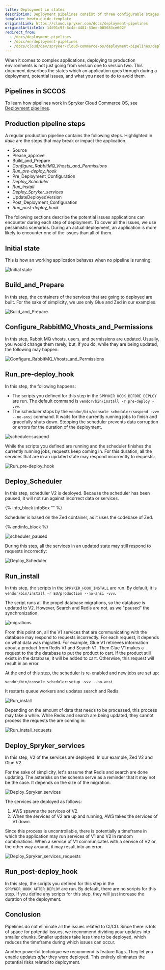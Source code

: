 ```yaml
---
title: Deployment in states
description: Deployment pipelines consist of three configurable stages.
template: howto-guide-template
originalLink: https://cloud.spryker.com/docs/deployment-pipelines
originalArticleId: 14d91c9f-6c4e-4481-83ee-005683ce602f
redirect_from:
  - /docs/deployment-pipelines
  - /docs/en/deployment-pipelines
  - /docs/cloud/dev/spryker-cloud-commerce-os/deployment-pipelines/deployment-pipelines.html
---
```


When it comes to complex applications, deploying to production environments is not just going from version one to version two. This document describes the states which an application goes through during a deployment, potential issues, and what you need to do to avoid them.

## Pipelines in SCCOS

To learn how pipelines work in Spryker Cloud Commerce OS, see [Deployment pipelines](/docs/cloud/dev/spryker-cloud-commerce-os/configuring-deployment-pipelines/deployment-pipelines.html).

## Production pipeline steps

A regular production pipeline contains the following steps. Highlighted in *italic* are the steps that may break or impact the application.

* Source
* Please_approve
* Build_and_Prepare
* *Configure_RabbitMQ_Vhosts_and_Permissions*
* *Run_pre-deploy_hook*
* Pre_Deployment_Configuration
* *Deploy_Scheduler*
* *Run_install*
* *Deploy_Spryker_services*
* UpdateDeployedVersion
* Post_Deployment_Configuration
* *Run_post-deploy_hook*

The following sections describe the potential issues applications can encounter during each step of deployment. To cover all the issues, we use pessimistic scenarios. During an actual deployment, an application is more likely to encounter one of the issues than all of them.

## Initial state

This is how an working application behaves when no pipeline is running:

![Initial state](./images/initial_state/initial-state.gif)

## Build_and_Prepare

In this step, the containers of the services that are going to deployed are built. For the sake of simplicity, we use only Glue and Zed in our examples.

![Build_and_Prepare](./images/Build_and_Prepare/Build_and_Prepare.jpg)

## Configure_RabbitMQ_Vhosts_and_Permissions

In this step, Rabbit MQ vhosts, users, and permissions are updated. Usually, you would change them rarely, but, if you do, while they are being updated, the following may happen:

![Configure_RabbitMQ_Vhosts_and_Permissions](./images/Configure_RabbitMQ_Vhosts_and_Permissions/rmq.gif)

## Run_pre-deploy_hook

In this step, the following happens:
* The scripts you defined for this step in the `SPRYKER_HOOK_BEFORE_DEPLOY` are run. The default command is `vendor/bin/install -r pre-deploy -vvv`.
* The scheduler stops by the `vendor/bin/console scheduler:suspend -vvv --no-ansi` command. It waits for the currently running jobs to finish and gracefully shuts down. Stopping the scheduler prevents data corruption or errors for the duration of the deployment.

![scheduler:suspend](./images/Run_pre-deploy_hook/Run_pre-deploy_hook.jpg)

While the scripts you defined are running and the scheduler finishes the currently running jobs, requests keep coming in. For this duration, all the services that are in an updated state may respond incorrectly to requests:

![Run_pre-deploy_hook](./images/Run_pre-deploy_hook/pre_deploy.gif)

## Deploy_Scheduler

In this step, scheduler V2 is deployed. Because the scheduler has been paused, it will not run against incorrect data or services.

{% info_block infoBox "" %}

Scheduler is based on the Zed container, as it uses the codebase of Zed.

{% endinfo_block %}

![scheduler_paused](./images/Deploy_Scheduler/Deploy_Scheduler.jpg)

During this step, all the services in an updated state may still respond to requests incorrectly:

![Deploy_Scheduler](./images/Deploy_Scheduler/deploy_scheduler.gif)

## Run_install

In this step, the scripts in the `SPRYKER_HOOK_INSTALL` are run. By default, it is `vendor/bin/install -r EU/production --no-ansi -vvv`.

The script runs all the propel database migrations, so the database is updated to V2. However, Search and Redis are not, as we "paused" the synchronization.

![migrations](./images/Run_install/migrations.jpg)

From this point on, all the V1 services that are communicating with the database may respond to requests incorrectly. For each request, it depends on what data was migrated. For example, Glue V1 retrieves information about a product from Redis V1 and Search V1. Then Glue V1 makes a request to the the database to put the product to cart. If the product still exists in the database, it will be added to cart. Otherwise, this request will result in an error.

At the end of this step, the scheduler is re-enabled and new jobs are set up:
```shell
vendor/bin/console scheduler:setup -vvv --no-ansi
```
It restarts queue workers and updates search and Redis.

![Run_install](./images/Run_install/install_dbs_updates/install_dbs_updates.gif)

Depending on the amount of data that needs to be processed, this process may take a while. While Redis and search are being updated, they cannot process the requests the are coming in:

![Run_install_requests](./images/Run_install/request_during_install/install_request.gif)

## Deploy_Spryker_services

In this step, V2 of the services are deployed. In our example, Zed V2 and Glue V2.

For the sake of simplicity, let's assume that Redis and search are done updating. The asterisks on the schema serve as a reminder that it may not be the case. It depends on the size of the migration.

![Deploy_Spryker_services](./images/Deploy_Spryker_services/Deploy_Spryker_services.jpg)

The services are deployed as follows:
1. AWS spawns the services of V2.
2. When the services of V2 are up and running, AWS takes the services of V1 down.

Since this process is uncontrollable, there is potentially a timeframe in which the application may run services of V1 and V2 in random combinations. When a service of V1 communicates with a service of V2 or the other way around, it may result into an error.

![Deploy_Spryker_services_requests](./images/Deploy_Spryker_services/deploy_services.gif)

## Run_post-deploy_hook

In this step, the scripts you defined for this step in the `SPRYKER_HOOK_AFTER_DEPLOY` are run. By default, there are no scripts for this step. If you define any scripts for this step, they will just increase the duration of the deployment.

## Conclusion

Pipelines do not eliminate all the issues related to CI/CD. Since there is lots of space for potential issues, we recommend dividing your updates into smaller chunks. Smaller updates take less time to be deployed, which reduces the timeframe during which issues can occur.

Another powerful technique we recommend is feature flags. They let you enable updates *after* they were deployed. This entirely eliminates the potential risks related to deployment.
